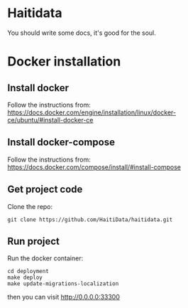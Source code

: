# Haitidata

You should write some docs, it's good for the soul.

# Docker installation

## Install docker
Follow the instructions from:
https://docs.docker.com/engine/installation/linux/docker-ce/ubuntu/#install-docker-ce

## Install docker-compose
Follow the instructions from:
https://docs.docker.com/compose/install/#install-compose

## Get project code
Clone the repo:
```
git clone https://github.com/HaitiData/haitidata.git
```

## Run project
Run the docker container:
```
cd deployment
make deploy
make update-migrations-localization
```

then you can visit http://0.0.0.0:33300
